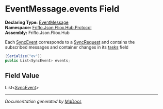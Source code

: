 ﻿<!--  
  <auto-generated>   
    The contents of this file were generated by a tool.  
    Changes to this file may be list if the file is regenerated  
  </auto-generated>   
-->

# EventMessage.events Field

**Declaring Type:** [EventMessage](../index.md)  
**Namespace:** [Friflo.Json.Fliox.Hub.Protocol](../../index.md)  
**Assembly:** Friflo.Json.Fliox.Hub

Each [SyncEvent](../../SyncEvent/index.md) corresponds to a [SyncRequest](../../SyncRequest/index.md) and contains the subscribed messages and container changes in its [tasks](../../SyncEvent/fields/tasks.md) field

```csharp
[Serialize("ev")]
public List<SyncEvent> events;
```

## Field Value

List\<[SyncEvent](../../SyncEvent/index.md)\>

___

*Documentation generated by [MdDocs](https://github.com/ap0llo/mddocs)*
